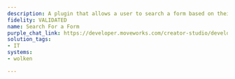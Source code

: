 ```yaml
---
description: A plugin that allows a user to search a form based on their query.
fidelity: VALIDATED
name: Search For a Form
purple_chat_link: https://developer.moveworks.com/creator-studio/developer-tools/purple-chat-builder/?workspace=%7B%22title%22%3A%22My+Workspace%22%2C%22botSettings%22%3A%7B%22name%22%3A%22%22%2C%22imageUrl%22%3A%22%22%7D%2C%22mocks%22%3A%5B%7B%22id%22%3A2130%2C%22title%22%3A%22New+Mock%22%2C%22transcript%22%3A%7B%22settings%22%3A%7B%22colorStyle%22%3A%22LIGHT%22%2C%22startTime%22%3A%2211%3A43+AM%22%2C%22defaultPerson%22%3A%22GWEN%22%2C%22editable%22%3Atrue%2C%22botName%22%3A%22%22%2C%22botImageUrl%22%3A%22%22%7D%2C%22messages%22%3A%5B%7B%22from%22%3A%22USER%22%2C%22text%22%3A%22I+need+to+buy+a+new+iPhone.%22%7D%2C%7B%22from%22%3A%22BOT%22%2C%22text%22%3A%22To+purchase+a+new+iPhone%2C+you+can+fill+out+one+of+the+following+forms.%22%2C%22cards%22%3A%5B%7B%22title%22%3A%22Apple+iPhone+13%22%2C%22buttons%22%3A%5B%7B%22style%22%3A%22PRIMARY%22%2C%22text%22%3A%22Complete+this+request%22%7D%5D%7D%2C%7B%22title%22%3A%22Apple+iPhone+13+Pro%22%2C%22buttons%22%3A%5B%7B%22style%22%3A%22%22%2C%22text%22%3A%22Complete+this+request%22%7D%5D%7D%2C%7B%22title%22%3A%22Corporate+Mobile+Devices+-+Bulk+Orders%22%2C%22buttons%22%3A%5B%7B%22style%22%3A%22%22%2C%22text%22%3A%22Complete+this+request%22%7D%5D%7D%5D%7D%5D%7D%7D%5D%7D
solution_tags:
- IT
systems:
- wolken

---
```

